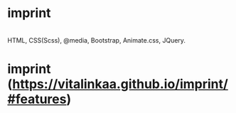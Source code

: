 # imprint
</br>
HTML, CSS(Scss), @media, Bootstrap, Animate.css, JQuery.
</br>

# imprint </br> (https://vitalinkaa.github.io/imprint/#features)

